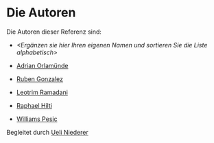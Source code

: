 # Die Autoren

Die Autoren dieser Referenz sind:

- _<Ergänzen sie hier Ihren eigenen Namen und sortieren Sie die Liste alphabetisch>_

- [Adrian Orlamünde](orad.md)
- [Ruben Gonzalez](goru.md)
- [Leotrim Ramadani](rale.md)
- [Raphael Hilti](rhil.md)
- [Williams Pesic](wipe.md)

Begleitet durch [Ueli Niederer](niue.md)
